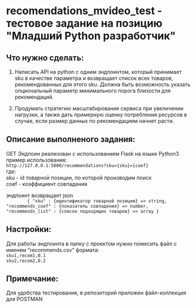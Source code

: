 # recomendations_mvideo_test - тестовое задание на позицию "Младший Python разработчик"

## Что нужно сделать:
1. Написать API на python с одним эндпоинтом, который принимает sku в качестве параметра и возвращает список всех товаров, рекомендованных для этого sku. Должна быть возможность указать опциональный параметр минимального порога близости для рекомендаций. 

1. Продумать стратегию масштабирования сервиса при увеличении нагрузки, а также дать примерную оценку потребления ресурсов в случае, если размер данных по рекомендациям начнет расти.


## Описание выполненого задания:
GET Эндпоин реализован с использованием Flask на языке Python3<br>
пример использования:<br>
`http://127.0.0.1:5000/recommendations?sku={sku}={coef}` <br>
где:<br>
sku - id товарной позиции, по которой производим поиск<br>
coef - коэффициент совпадения

эндпоинт возвращает json <br>
`        
    {
        "sku" : {идентификатор товарной позиции} => string,
        "recommends_coef" : {показатель совпадения} => number,
        "recommends_list" : {список подходящих товаров} => array
    }
`

## Настройки:
Для работы эндпоинта в папку с проектом нужно помесить файл с именем "recommends.csv" формата:<br>
`sku1,recom1,0.1`<br>
`sku2,recom2,0.2`

## Примечание:
Для удобства тестирования, в репозиторий приложен файл-коллекция для POSTMAN 
